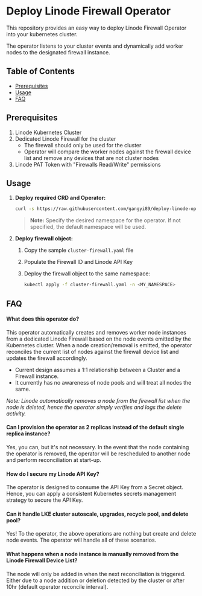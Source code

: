 # Deploy Linode Firewall Operator

This repository provides an easy way to deploy Linode Firewall Operator into your kubernetes cluster.

The operator listens to your cluster events and dynamically add worker nodes to the designated firewall instance.

## Table of Contents
- [Prerequisites](#prerequisites)
- [Usage](#usage)
- [FAQ](#faq)

## Prerequisites

1. Linode Kubernetes Cluster
2. Dedicated Linode Firewall for the cluster
   - The firewall should only be used for the cluster
   - Operator will compare the worker nodes against the firewall device list and remove any devices that are not cluster nodes
3. Linode PAT Token with "Firewalls Read/Write" permissions

## Usage

1. **Deploy required CRD and Operator:**

   ```bash
   curl -s https://raw.githubusercontent.com/gangyi89/deploy-linode-operator/main/deploy-linode-fw-operator.sh | bash -s -- <MY_NAMESPACE>
   ```

   > **Note:** Specify the desired namespace for the operator. If not specified, the default namespace will be used.

2. **Deploy firewall object:**

   1. Copy the sample `cluster-firewall.yaml` file
   2. Populate the Firewall ID and Linode API Key
   3. Deploy the firewall object to the same namespace:

      ```bash
      kubectl apply -f cluster-firewall.yaml -n <MY_NAMESPACE>
      ```

## FAQ

#### What does this operator do?

This operator automatically creates and removes worker node instances from a dedicated Linode Firewall based on the node events emitted by the Kubernetes cluster. When a node creation/removal is emitted, the operator reconciles the current list of nodes against the firewall device list and updates the firewall accordingly.

- Current design assumes a 1:1 relationship between a Cluster and a Firewall instance.
- It currently has no awareness of node pools and will treat all nodes the same.

*Note: Linode automatically removes a node from the firewall list when the node is deleted, hence the operator simply verifies and logs the delete activity.*

#### Can I provision the operator as 2 replicas instead of the default single replica instance?

Yes, you can, but it's not necessary. In the event that the node containing the operator is removed, the operator will be rescheduled to another node and perform reconciliation at start-up.

#### How do I secure my Linode API Key?

The operator is designed to consume the API Key from a Secret object. Hence, you can apply a consistent Kubernetes secrets management strategy to secure the API Key.

#### Can it handle LKE cluster autoscale, upgrades, recycle pool, and delete pool?

Yes! To the operator, the above operations are nothing but create and delete node events. The operator will handle all of these scenarios.

#### What happens when a node instance is manually removed from the Linode Firewall Device List?
The node will only be added in when the next reconciliation is triggered. Either due to a node addition or deletion detected by the cluster or after 10hr (default operator reconcile interval).
